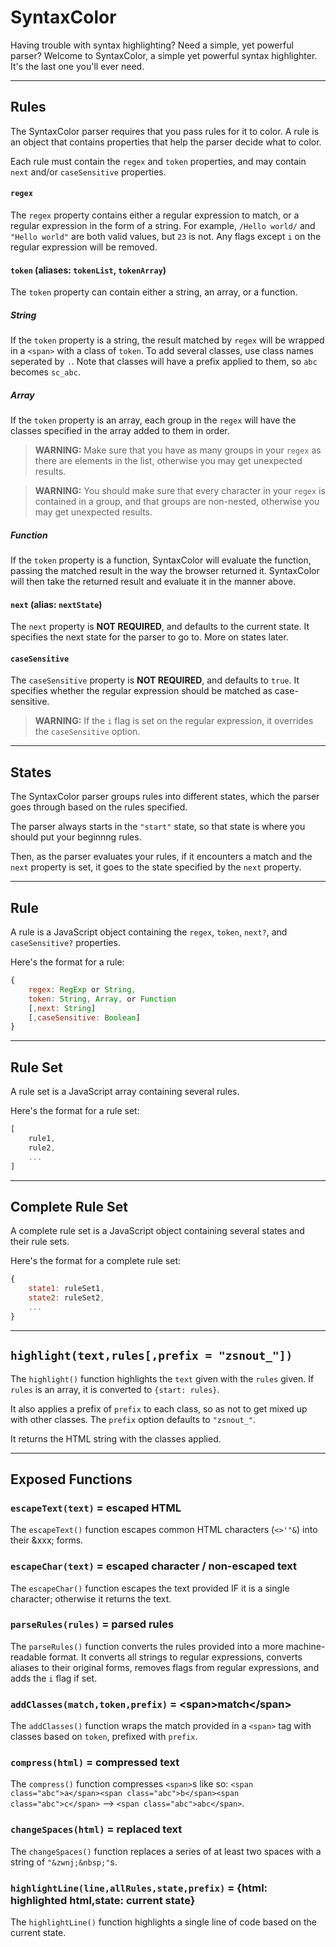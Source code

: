 # SyntaxColor
Having trouble with syntax highlighting? Need a simple, yet powerful parser? Welcome to SyntaxColor, a simple yet powerful syntax highlighter. It's the last one you'll ever need.

---

## Rules

The SyntaxColor parser requires that you pass rules for it to color. A rule is an object that contains properties that help the parser decide what to color.

Each rule must contain the `regex` and `token` properties, and may contain `next` and/or `caseSensitive` properties.

#### `regex`
The `regex` property contains either a regular expression to match, or a regular expression in the form of a string.
For example, `/Hello world/` and `"Hello world"` are both valid values, but `23` is not.
Any flags except `i` on the regular expression will be removed.

#### `token` (aliases: `tokenList`, `tokenArray`)
The `token` property can contain either a string, an array, or a function.

##### String
If the `token` property is a string, the result matched by `regex` will be wrapped in a `<span>` with a class of `token`.
To add several classes, use class names seperated by `.`. Note that classes will have a prefix applied to them, so `abc` becomes `sc_abc`.

##### Array
If the `token` property is an array, each group in the `regex` will have the classes specified in the array added to them in order.

> **WARNING:** Make sure that you have as many groups in your `regex` as there are elements in the list, otherwise you may get unexpected results.

> **WARNING:** You should make sure that every character in your `regex` is contained in a group, and that groups are non-nested, otherwise you may get unexpected results.

##### Function
If the `token` property is a function, SyntaxColor will evaluate the function, passing the matched result in the way the browser returned it.
SyntaxColor will then take the returned result and evaluate it in the manner above.

#### `next` (alias: `nextState`)
The `next` property is **NOT REQUIRED**, and defaults to the current state.
It specifies the next state for the parser to go to. More on states later.

#### `caseSensitive`
The `caseSensitive` property is **NOT REQUIRED**, and defaults to `true`.
It specifies whether the regular expression should be matched as case-sensitive.

> **WARNING:** If the `i` flag is set on the regular expression, it overrides the `caseSensitive` option.

---

## States

The SyntaxColor parser groups rules into different states, which the parser goes through based on the rules specified.

The parser always starts in the `"start"` state, so that state is where you should put your beginnng rules.

Then, as the parser evaluates your rules, if it encounters a match and the `next` property is set, it goes to the state specified by the `next` property.

---

## Rule

A rule is a JavaScript object containing the `regex`, `token`, `next?`, and `caseSensitive?` properties.

Here's the format for a rule:
``` javascript
{
    regex: RegExp or String,
    token: String, Array, or Function
    [,next: String]
    [,caseSensitive: Boolean]
}
```

---

## Rule Set

A rule set is a JavaScript array containing several rules.

Here's the format for a rule set:
``` javascript
[
    rule1,
    rule2,
    ...
]
```

---

## Complete Rule Set

A complete rule set is a JavaScript object containing several states and their rule sets.

Here's the format for a complete rule set:
``` javascript
{
    state1: ruleSet1,
    state2: ruleSet2,
    ...
}
```

---

## `highlight(text,rules[,prefix = "zsnout_"])`

The `highlight()` function highlights the `text` given with the `rules` given. If `rules` is an array, it is converted to `{start: rules}`.

It also applies a prefix of `prefix` to each class, so as not to get mixed up with other classes. The `prefix` option defaults to `"zsnout_"`.

It returns the HTML string with the classes applied.

---

## Exposed Functions

### `escapeText(text)` = escaped HTML
The `escapeText()` function escapes common HTML characters (`<>'"&`) into their &xxx; forms.

### `escapeChar(text)` = escaped character / non-escaped text
The `escapeChar()` function escapes the text provided IF it is a single character; otherwise it returns the text.

### `parseRules(rules)` = parsed rules
The `parseRules()` function converts the rules provided into a more machine-readable format. It converts all strings to regular expressions, converts aliases to their original forms, removes flags from regular expressions, and adds the `i` flag if set.

### `addClasses(match,token,prefix)` = &lt;span&gt;match&lt;/span&gt;
The `addClasses()` function wraps the match provided in a `<span>` tag with classes based on `token`, prefixed with `prefix`.

### `compress(html)` = compressed text
The `compress()` function compresses `<span>`s like so: `<span class="abc">a</span><span class="abc">b</span><span class="abc">c</span>` --> `<span class="abc">abc</span>`.

### `changeSpaces(html)` = replaced text
The `changeSpaces()` function replaces a series of at least two spaces with a string of `"&zwnj;&nbsp;"`s.

### `highlightLine(line,allRules,state,prefix)` = {html: highlighted html,state: current state}
The `highlightLine()` function highlights a single line of code based on the current state.
